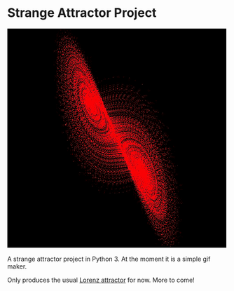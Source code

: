 # Strange Attractor Project
![](https://github.com/sleepokay/attractor/blob/master/media/intro.gif)

A strange attractor project in Python 3. At the moment it is a simple gif maker. 

Only produces the usual [Lorenz attractor](https://en.wikipedia.org/wiki/Lorenz_system) for now. More to come!

